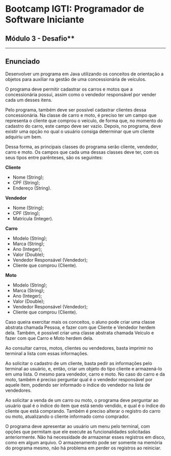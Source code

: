 # Bootcamp IGTI: Programador de Software Iniciante
## Módulo 3 - Desafio**
---
## Enunciado
Desenvolver um programa em Java utilizando os conceitos de orientação a objetos para auxiliar na gestão de uma concessionária de veículos.

O programa deve permitir cadastrar os carros e motos que a concessionária possui, assim como o vendedor responsável por vender cada um desses itens.

Pelo programa, também deve ser possível cadastrar clientes dessa concessionária. Na classe de carro e moto, é preciso ter um campo que representa o cliente que comprou o veículo, de forma que, no momento do cadastro do carro, este campo deve ser vazio. Depois, no programa, deve existir uma opção no qual o usuário consiga determinar que um cliente adquiriu um bem.

Dessa forma, as principais classes do programa serão cliente, vendedor, carro e moto. Os campos que cada uma dessas classes deve ter, com os seus tipos entre parênteses, são os seguintes:

**Cliente**
* Nome (String);
* CPF (String);
* Endereço (String).

**Vendedor**
* Nome (String);
* CPF (String);
* Matrícula (Integer).

**Carro**
* Modelo (String);
* Marca (String);
* Ano (Integer);
* Valor (Double);
* Vendedor Responsável (Vendedor);
* Cliente que comprou (Cliente).

**Moto**
* Modelo (String);
* Marca (String);
* Ano (Integer);
* Valor (Double);
* Vendedor Responsável (Vendedor);
* Cliente que comprou (Cliente).

Caso queira exercitar mais os conceitos, o aluno pode criar uma classe abstrata chamada Pessoa, e fazer com que Cliente e Vendedor herdem dela. Também, é possível criar uma classe abstrata chamada Veículo e fazer com que Carro e Moto herdem dela.

Ao consultar carros, motos, clientes ou vendedores, basta imprimir no terminal a lista com essas informações.

Ao solicitar o cadastro de um cliente, basta pedir as informações pelo terminal ao usuário, e, então, criar um objeto do tipo cliente e armazená-lo em uma lista. O mesmo para vendedor, carro e moto. No caso do carro e da moto, também é preciso perguntar qual é o vendedor responsável por aquele item, podendo ser informado o índice do vendedor na lista de vendedores.

Ao solicitar a venda de um carro ou moto, o programa deve perguntar ao usuário qual é o índice do item que está sendo vendido, e qual é o índice do cliente que está comprando. Também é preciso alterar o registro do carro ou moto, atualizando o cliente informado como comprador.

O programa deve apresentar ao usuário um menu pelo terminal, com opções que permitam que ele execute as funcionalidades solicitadas anteriormente. Não há necessidade de armazenar esses registros em disco, como em algum arquivo. O armazenamento pode ser somente na memória do programa mesmo, não há problema em perder os registros ao reiniciar.
